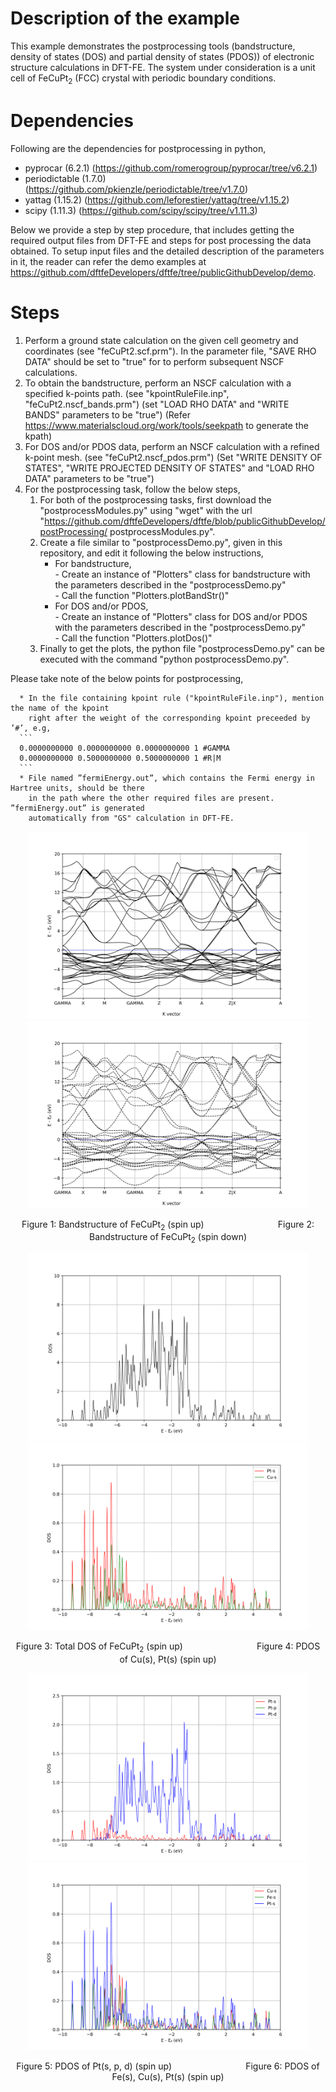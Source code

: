 Description of the example
============================================================================
This example demonstrates the postprocessing tools (bandstructure, density of states (DOS) and partial density of states (PDOS)) of electronic structure calculations in DFT-FE. The system under consideration is a unit cell of FeCuPt<sub>2</sub> (FCC) crystal with periodic boundary conditions.

Dependencies
============================================================================
Following are the dependencies for postprocessing in python,

- pyprocar (6.2.1) (https://github.com/romerogroup/pyprocar/tree/v6.2.1)
- periodictable (1.7.0) (https://github.com/pkienzle/periodictable/tree/v1.7.0)
- yattag (1.15.2) (https://github.com/leforestier/yattag/tree/v1.15.2)
- scipy (1.11.3) (https://github.com/scipy/scipy/tree/v1.11.3)


Below we provide a step by step procedure, that includes getting the required output files from DFT-FE and steps for post processing the data obtained. To setup input files and the detailed description of the parameters in it, the reader can refer the demo examples at https://github.com/dftfeDevelopers/dftfe/tree/publicGithubDevelop/demo.

Steps
============================================================================
1. Perform a ground state calculation on the given cell geometry and coordinates (see "feCuPt2.scf.prm"). In the parameter file, "SAVE RHO DATA" should be set to "true" for to perform subsequent NSCF calculations.
2. To obtain the bandstructure, perform an NSCF calculation with a specified k-points path. (see "kpointRuleFile.inp", "feCuPt2.nscf_bands.prm") (set "LOAD RHO DATA" and "WRITE BANDS" parameters to be "true") (Refer https://www.materialscloud.org/work/tools/seekpath to generate the kpath) 
3. For DOS and/or PDOS data, perform an NSCF calculation with a refined k-point mesh. (see "feCuPt2.nscf_pdos.prm") (Set "WRITE DENSITY OF STATES", "WRITE PROJECTED DENSITY OF STATES" and "LOAD RHO DATA" parameters to be "true")
4. For the postprocessing task, follow the below steps,
   1. For both of the postprocessing tasks, first download the "postprocessModules.py" using "wget" with the url "https://github.com/dftfeDevelopers/dftfe/blob/publicGithubDevelop/postProcessing/ postprocessModules.py".
   2. Create a file similar to "postprocessDemo.py", given in this repository, and edit it following the below instructions,
      - For bandstructure,  
            - Create an instance of "Plotters" class for bandstructure with the parameters described in the "postprocessDemo.py"    
            - Call the function "Plotters.plotBandStr()"
      - For DOS and/or PDOS,  
            - Create an instance of "Plotters" class for DOS and/or PDOS with the parameters described in the "postprocessDemo.py"   
            - Call the function "Plotters.plotDos()"
   5. Finally to get the plots, the python file "postprocessDemo.py" can be executed with the command "python postprocessDemo.py".


 Please take note of the below points for postprocessing,   
 
      * In the file containing kpoint rule ("kpointRuleFile.inp"), mention the name of the kpoint 
        right after the weight of the corresponding kpoint preceeded by ’#’, e.g,      
      ```
      0.0000000000 0.0000000000 0.0000000000 1 #GAMMA
      0.0000000000 0.5000000000 0.5000000000 1 #R|M
      ```
      * File named ”fermiEnergy.out”, which contains the Fermi energy in Hartree units, should be there
        in the path where the other required files are present. ”fermiEnergy.out” is generated
        automatically from "GS" calculation in DFT-FE.

<p align="center">
    <img src="./output/bands_up.png" width="450" height="300" alt="Bandstructure of FeCuPt2 (spin up)">
    <img src="./output/bands_down.png" width="450" height="300" alt="Bandstructure of FeCuPt2 (spin down)">
</p>
<p align="center">
    <span>Figure 1: Bandstructure of FeCuPt<sub>2</sub> (spin up) &nbsp;&nbsp;&nbsp;&nbsp;&nbsp;&nbsp;&nbsp;&nbsp;&nbsp;&nbsp;&nbsp;&nbsp;&nbsp;&nbsp;&nbsp;&nbsp;&nbsp;&nbsp;&nbsp;&nbsp;&nbsp;&nbsp;&nbsp;&nbsp;</span>
    <span>&nbsp;&nbsp;&nbsp;&nbsp;Figure 2: Bandstructure of FeCuPt<sub>2</sub> (spin down)</span>
</p>

<p align="center">
    <img src="./output/totalDos.png" width="450" height="300" alt="Total DOS of FeCuPt2 (spin up)">
    <img src="./output/dos_items.png" width="450" height="300" alt="PDOS of Cu(s), Pt(s) (spin up)">
</p>

<p align="center">
    <span>Figure 3: Total DOS of FeCuPt<sub>2</sub> (spin up)
       &nbsp;&nbsp;&nbsp;&nbsp;&nbsp;&nbsp;&nbsp;&nbsp;&nbsp;&nbsp;&nbsp;&nbsp;&nbsp;&nbsp;&nbsp;&nbsp;&nbsp;&nbsp;&nbsp;&nbsp;&nbsp;&nbsp;&nbsp;&nbsp;</span>
    <span>&nbsp;&nbsp;&nbsp;&nbsp;Figure 4: PDOS of Cu(s), Pt(s) (spin up)</span>
</p>

<p align="center">
    <img src="./output/dos_stackOrbitals.png" width="450" height="300" alt="PDOS of Pt(s, p, d) (spin up)">
    <img src="./output/dos_stackSpecies.png" width="450" height="300" alt="PDOS of Fe(s), Cu(s), Pt(s) (spin up)">
</p>

<p align="center">
    <span>Figure 5: PDOS of Pt(s, p, d) (spin up)
       &nbsp;&nbsp;&nbsp;&nbsp;&nbsp;&nbsp;&nbsp;&nbsp;&nbsp;&nbsp;&nbsp;&nbsp;&nbsp;&nbsp;&nbsp;&nbsp;&nbsp;&nbsp;&nbsp;&nbsp;&nbsp;&nbsp;&nbsp;&nbsp;</span>
    <span>&nbsp;&nbsp;&nbsp;&nbsp;Figure 6: PDOS of Fe(s), Cu(s), Pt(s) (spin up)</span>
</p>
